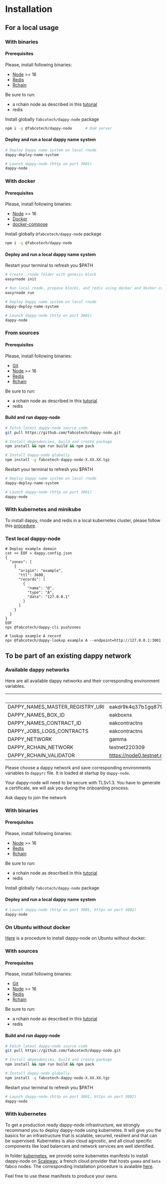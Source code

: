 # Installation

## For a local usage 

### With binaries
#### Prerequisites

Please, install following binaries:
- [Node](https://nodejs.org/) >= 16
- [Redis](https://redis.io/docs/getting-started/#install-redis)
- [Rchain](https://rchain.coop/developer.html)

Be sure to run:
- a rchain node as described in this [tutorial](https://rchain.coop/developer.html)
- redis

Install globally `fabcotech/dappy-node` package 
```sh
npm i -g @fabcotech/dappy-node      # DoH server
```

#### Deploy and run a local dappy name system

```sh
# Deploy Dappy name system on local rnode
dappy-deploy-name-system

# Launch dappy-node (http on port 3001)
dappy-node
```
### With docker

#### Prerequisites

Please, install following binaries:
- [Node](https://nodejs.org/) >= 16
- [Docker](https://docs.docker.com/get-docker/)
- [docker-compose](https://docs.docker.com/compose/install/)

Install globally `@fabcotech/dappy-node` package 
```sh
npm i -g @fabcotech/dappy-node
```

#### Deploy and run a local dappy name system

Restart your terminal to refresh you $PATH
```sh
# Create .rnode folder with genesis block
easyrnode init

# Run local rnode, propose blocks, and redis using docker and docker-compose 
easyrnode run 

# Deploy Dappy name system on local rnode
dappy-deploy-name-system

# Launch dappy-node (http on port 3001)
dappy-node
```

### From sources
#### Prerequisites

Please, install following binaries:
- [Git](https://git-scm.com/book/en/v2/Getting-Started-Installing-Git)
- [Node](https://nodejs.org/) >= 16
- [Redis](https://redis.io/docs/getting-started/#install-redis)
- [Rchain](https://rchain.coop/developer.html)

Be sure to run:
- a rchain node as described in this [tutorial](https://rchain.coop/developer.html)
- redis

#### Build and run dappy-node

```sh
# Fetch latest dappy-node source code
git pull https://github.com/fabcotech/dappy-node.git

# Install dependencies, build and create package
npm install && npm run build && npm pack

# Install dappy-node globally
npm install -g fabcotech-dappy-node-X.XX.XX.tgz
```

Restart your terminal to refresh you $PATH
```sh
# Deploy Dappy name system on local rnode
dappy-deploy-name-system

# Launch dappy-node (http on port 3001)
dappy-node
```

### With kubernetes and minikube

To install dappy, rnode and redis in a local kubernetes cluster, please follow this [procedure](/kubernetes/envs/minikube/MINIKUBE.md).

### Test local dappy-node

```
# Deploy example domain
cat << EOF > dappy.config.json
{
  "zones": [
    {
      "origin": "example",
      "ttl": 3600,
      "records": [
        {
          "name": "@",
          "type": "A",
          "data": "127.0.0.1"
        }
      ]
    }
  ]
}
EOF
npx @fabcotech/dappy-cli pushzones 

# lookup example A record
npx @fabcotech/dappy-lookup example A --endpoint=http://127.0.0.1:3001
```

## To be part of an existing dappy network 

### Available dappy networks

Here are all available dappy networks and their corresponding environment variables.

|  | **gamma** | **beta** | **d** |
|---|---|---|---|
| DAPPY_NAMES_MASTER_REGISTRY_URI | eakdr9k4q37b1gq879jwsfq38autx8bm3tjz6wbdw5pjfkwb5got9f | TBD | TBD |
| DAPPY_NAMES_BOX_ID | eakboxns | TBD | TBD |
| DAPPY_NAMES_CONTRACT_ID | eakcontractns | TBD | TBD |
| DAPPY_JOBS_LOGS_CONTRACTS | eakcontractns | TBD |  TBD|
| DAPPY_NETWORK | gamma | TBD | TBD |
| DAPPY_RCHAIN_NETWORK | testnet220309 | TBD | TBD |
| DAPPY_RCHAIN_VALIDATOR | https://node0.testnet.rchain.coop | TBD | TBD |

Please choose a dappy network and save corresponding environments variables to `dappyrc` file. It is loaded at startup by `dappy-node`.

Your dappy-node will need to be secure with TLSv1.3.
You have to generate a certificate, we will ask you during the onboarding process.

Ask dappy to join the network

### With binaries

#### Prerequisites

Please, install following binaries:
- [Node](https://nodejs.org/) >= 16
- [Redis](https://redis.io/docs/getting-started/#install-redis)
- [Rchain](https://rchain.coop/developer.html)

Be sure to run:
- a rchain node as described in this [tutorial](https://rchain.coop/developer.html)
- redis

Install globally `fabcotech/dappy-node` package

#### Deploy and run a local dappy name system

```sh
# Launch dappy-node (http on port 3001, https on port 3002)
dappy-node
```

### On Ubuntu without docker

[Here](UBUNTU.MD) is a procedure to install dappy-node on Ubuntu without docker.

### With sources

#### Prerequisites

Please, install following binaries:
- [Git](https://git-scm.com/book/en/v2/Getting-Started-Installing-Git)
- [Node](https://nodejs.org/) >= 16
- [Redis](https://redis.io/docs/getting-started/#install-redis)
- [Rchain](https://rchain.coop/developer.html)

Be sure to run:
- a rchain node as described in this [tutorial](https://rchain.coop/developer.html)
- redis

#### Build and run dappy-node

```sh
# Fetch latest dappy-node source code
git pull https://github.com/fabcotech/dappy-node.git

# Install dependencies, build and create package
npm install && npm run build && npm pack

# Install dappy-node globally
npm install -g fabcotech-dappy-node-X.XX.XX.tgz
```

Restart your terminal to refresh you $PATH
```sh
# Launch dappy-node (http on port 3001, https on port 3002)
dappy-node
```

### With kubernetes

To get a production ready dappy-node infrastructure, we strongly recommand you to deploy dappy-node using kubernetes. It will give you the basics for an infrastructure that is scalable, secured, resilient and that can be supervised.
Kubernetes is also cloud agnostic, and all cloud specific components like load balancers and network services are well identified.

In folder [kubernetes](/kubernetes/), we provide some kubernetes manifests to install dappy-node on [Scaleway](https://www.scaleway.com/), a french cloud provider that hosts `gamma` and `beta` fabco nodes. The corresponding installation procedure is avalaible [here](/kubernetes/KUBERNETES.md).

Feel free to use these manifests to produce your owns.